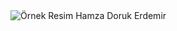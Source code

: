<img src="https://media4.giphy.com/media/bGgsc5mWoryfgKBx1u/200w.gif?cid=6c09b952f8bewa060vdd5o5yh90tippz9d8u4ad5vvls5v2p&ep=v1_gifs_search&rid=200w.gif&ct=g" alt="Örnek Resim"/>
Hamza Doruk Erdemir
